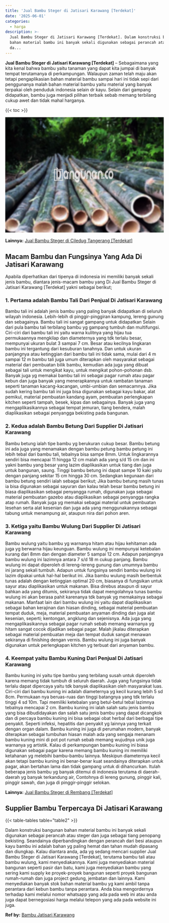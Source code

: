 ```yaml
---
title: 'Jual Bambu Steger di Jatisari Karawang [Terdekat]'
date: '2025-06-01'
categories:
  - harga
description: >-
  Jual Bambu Steger di Jatisari Karawang [Terdekat]. Dalam konstruksi bangunan
  bahan material bambu ini banyak sekali digunakan sebagai perancah atau steger
  da...
---
```


**Jual Bambu Steger di Jatisari Karawang \[Terdekat\]** – Sebagaimana yang kita kenal bahwa bambu yaitu tanaman yang dapat kita jumpai di banyak tempat terutamanya di perkampungan. Walaupun zaman telah maju akan tetapi pengaplikasian bahan material bambu sampai hari ini tidak sepi dari penggunanya malah bahan material bambu yaitu material yang banyak terpakai oleh penduduk indonesia selain dr kayu. Selain dari gampang didapatkan, bambu juga menjadi pilihan terbaik sebab memang terbilang cukup awet dan tidak mahal harganya.

{{< toc >}}

![Jual Bambu Steger di Jatisari Karawang [Terdekat]](/images/jual-bambu-tali-22.png)

**Lainnya:** [Jual Bambu Steger di Ciledug Tangerang \[Terdekat\]](https://bambu.bangunan.co/jual-bambu-steger-di-ciledug-tangerang-terdekat/)

## Macam Bambu dan Fungsinya Yang Ada Di Jatisari Karawang

Apabila diperhatikan dari tipenya di indonesia ini memiliki banyak sekali jenis bambu, diantara jenis-macam bambu yang Di Jual Bambu Steger di Jatisari Karawang \[Terdekat\] yakni sebagai berikut;

### 1\. Pertama adalah Bambu Tali Dari Penjual Di Jatisari Karawang

Bambu tali ini adalah jenis bambu yang paling banyak didapatkan di seluruh wilayah indonesia. Lebih-lebih di pinggir-pinggiran kampung, lereng gunung dan sebagainya. Bambu tali ini sangat gampang untuk didapatkan Selain dari pula bambu tali terbilang bambu yg gampang tumbuh dan multifungsi. Ciri-ciri dari bambu tali ini yaitu warna kulitnya yang hijau tua permukaannya mengkilap dan diameternya yang tdk terlalu besar, mempunyai ukuran bulat 3 sampai 7 cm. Besar atau kecilnya lingkaran bambu ini tergantung dari kesuburan tanahnya. Dan untuk ukuran panjangnya atau ketinggian dari bambu tali ini tidak sama, mulai dari 4 m sampai 12 m bambu tali juga umum diterapkan oleh masyarakat sebagai material dari pembuatan bilik bambu, kemudian ada juga yang dibuat sebagai tali untuk mengikat kayu, untuk mengikat pohon-pohonan dsb. Banyak juga yg memakai bambu tali ini sebagai pagar rumah atau pagar kebun dan juga banyak yang menerapkannya untuk rambatan tanaman seperti tanaman kacang-kacangan, umbi-umbian dan semacamnya. Jika sudah kering bambu tali ini juga bisa digunakan sebagai kayu bakar, alat pemikul, material pembuatan kandang ayam, pembuatan perlengkapan kitchen seperti tampah, besek, kipas dan sebagainya. Banyak juga yang mengaplikasikannya sebagai tempat jemuran, tiang bendera, malah diaplikasikan sebagai penyangga bekisting pada bangunan.

### 2\. Kedua adalah Bambu Betung Dari Supplier Di Jatisari Karawang

Bambu betung ialah tipe bambu yg berukuran cukup besar. Bambu betung ini ada juga yang menamakan dengan bambu petung bambu petung ini lebih tebal dari bambu tali, tebalnya bisa sampe 8mm. Untuk lingkarannya sendiri bisa mencapai 11 hingga 12 cm malah ada yang s/d 15 cm dan ini yakni bambu yang besar yang lazim diaplikasikan untuk tiang dan juga untuk bangunan, saung. Tinggi bambu betung ini dapat sampe 10 kaki yaitu dengan panjang sekitar 15 cm hingga 30 cm. Sedangkan kegunaan dari bambu betung sendiri ialah sebagai berikut; Jika bambu betung masih tunas ia bisa digunakan sebagai sayuran dan kalau telah besar bambu betung ini biasa diaplikasikan sebagai penyangga rumah, digunakan juga sebagai material pembuatan gazebo atau diaplikasikan sebagai penyangga rangka atap rumah. Banyak juga yg memakai sebagai material untuk pembuatan lesehan serta alat kesenian dan juga ada yang menggunakannya sebagai tabung untuk menampung air, ataupun nira dari pohon aren.

### 3\. Ketiga yaitu Bambu Wulung Dari Supplier Di Jatisari Karawang

Bambu wulung yaitu bambu yg warnanya hitam atau hijau kehitaman ada juga yg berwarna hijau keunguan. Bambu wulung ini mempunyai ketebalan kurang dari 8mm dan dengan diameter 5 sampai 12 cm. Adapun panjangnya bambu wulung ini lazimnya antara 7 s/d 18 m cukup panjang. Bambu wulung ini dapat diperoleh di lereng-lereng gunung dan umumnya bambu ini jarang sekali tumbuh. Adapun untuk fungsinya sendiri bambu wulung ini lazim dipakai untuk hal-hal berikut ini. Jika bambu wulung masih berbentuk tunas adalah dengan ketinggian optimal 20 cm, biasanya di fungsikan untuk sayur atau diaplikasikan untuk makanan. Bisa direbus ataupun di sayur bahkan ada yang ditumis, sekiranya tidak dapat mengolahnya tunas bambu wulung ini akan berasa pahit karenanya tdk banyak yg memakainya sebagai makanan. Manfaat lain dari bambu wulung ini yaitu dapat diaplikasikan sebagai bahan kerajinan dan hiasan dinding, sebagai material pembuatan tempat duduk, meja, material pembuatan anyaman dinding dan juga alat kesenian, seperti; kentongan, angklung dan sejenisnya. Ada juga yang mengaplikasikannya sebagai pagar rumah sebab memang warnanya yg hitam sangat cocok dijadikan sebagai pagar. Malah jikalau diterapkan sebagai material pembuatan meja dan tempat duduk sangat menawan sekiranya di finishing dengan vernis. Bambu wulung ini juga banyak digunakan untuk perlengkapan kitchen yg terbuat dari anyaman bambu.

### 4\. Keempat yaitu Bambu Kuning Dari Penjual Di Jatisari Karawang

Bambu kuning ini yaitu tipe bambu yang terbilang susah untuk diperoleh karena memang tidak tumbuh di seluruh daerah. Juga yang fungsinya tidak terlalu dapat dipercaya yaitu tdk banyak diaplikasikan oleh masyarakat luas. Ciri-ciri dari bambu kuning ini adalah diameternya yg kecil kurang lebih 5 sd 8cm. Permukaan nya beruas-ruas dan tinggi batangnya yang tdk terlalu tinggi 4 sd 10m. Tapi memiliki ketebalan yang betul-betul tebal lazimnya tebalnya mencapai 2 cm. Bambu kuning ini ialah salah satu jenis bambu yang bisa dibudidayakan dan salah satu jenis bambu yang dapat dicangkok dan di percaya bambu kuning ini bisa sebagai obat herbal dari berbagai tipe penyakit. Seperti infeksi, hepatitis dan penyakit yg lainnya yang terkait dengan organ dalam. Bambu kuning ini juga di perumahan modern, banyak diterapkan sebagai tumbuhan hiasan malah ada yang sengaja menanam bambu kuning mini di pot pot rumah sebab memang wujudnya unik juga warnanya yg artistik. Kalau di perkampungan bambu kuning ini biasa digunakan sebagai pagar karena memang bambu kuning ini memiliki ketahanan yg melebihi bambu-bambu lainnya. Meskipun diameternya kecil akan tetapi bambu kuning ini benar-benar kuat seandainya diterapkan untuk pagar, akan bertahan lama dan tidak gampang untuk di dihancurkan. Itulah beberapa jenis bambu yg banyak ditemui di indonesia terutama di daerah-daerah yg banyak terkandung air, Contohnya di lereng gunung, pinggir kali, pinggir sawah, dan juga di pinggir-pinggir selokan.

**Lainnya:** [Jual Bambu Steger di Rembang \[Terdekat\]](https://bambu.bangunan.co/jual-bambu-steger-di-rembang-terdekat/)

## Supplier Bambu Terpercaya Di Jatisari Karawang

{{< table-tables table="table2" >}}

Dalam konstruksi bangunan bahan material bambu ini banyak sekali digunakan sebagai perancah atau steger dan juga sebagai tiang penopang bekisting. Seandainya diperbandingkan dengan perancah dari besi ataupun kayu bambu ini adalah bahan yg paling hemat dan tahan mudah dipasang dan diungkap. Kalau diantara anda, ada yg sedang mencari supplier Jual Bambu Steger di Jatisari Karawang \[Terdekat\], terutama bambu tali atau bambu wulung, kami menyediakannya. Kami juga menyediakan material bangunan seperti pasir dan batu, kami juga menyediakan bambu yang sering kami supply ke proyek-proyek bangunan seperti proyek bangunan rumah-rumah dan juga project gedung, jembatan dan lainnya. Kami menyediakan banyak stok bahan material bambu yg kami ambil tanpa perantara dari kebun bambu tanpa perantara. Anda bisa mengordernya terhadap kami melalui nomor whatsapp yang ada pada web ini atau anda juga dapat bernegosiasi harga melalui telepon yang ada pada website ini juga.

**Ref by:** [Bambu Jatisari Karawang](https://id.wikipedia.org/wiki/Bambu)
